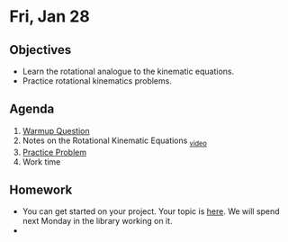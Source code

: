 Fri, Jan 28
=========    

 Objectives  
------------  
- Learn the rotational analogue to the kinematic equations.
- Practice rotational kinematics problems.
 
Agenda    
---------    
1. [Warmup Question](https://avon.schoology.com/page/5527383982)
2. Notes on the Rotational Kinematic Equations <sub>[video](https://youtu.be/1dgEz3J_0vk)</sub>
3. [Practice Problem](https://avon.schoology.com/page/5527383966)
4. Work time


Homework  
-------------    
- You can get started on your project.  Your topic is [here][ptop].  We will spend next Monday in the library working on it.
- 
  
[ppt]: https://avon.schoology.com/course/5138386920/materials/gp/5527381456
[pasmt]: https://avon.schoology.com/course/5138386920/materials/gp/5527196152
[ptop]: https://avon.schoology.com/course/5138386920/materials/gp/5527196115
[pvid]: https://avon.schoology.com/course/5138386920/materials/gp/5527196182
<!--stackedit_data:
eyJoaXN0b3J5IjpbLTE0NTQxMTM3MjgsMTM1OTIwMzM1MSw4ND
Q0NjcwNzQsNTM0NzM4NjI2LC0xNDU2MDkzMDkwLC0yMDA5NjE3
NTMyLDE5MzY0MzgxMDgsMTgzOTE0MjkzMCwxOTg4NzMyNjUzLC
02NjY5NjI4MjAsMTE3MTAxOTE3NSwtOTM1NTI0MzA4LC0xOTg3
MzUzNjUsLTEzMDczMDc0MiwtMTYzMTI2NjQzLC0yMDc2NTg2Nz
QzLDExODQ2NTUwNjksMTU3Nzk4OTgzNSwtOTIyOTU4Mjc4LDE0
OTc4ODM0ODBdfQ==
-->